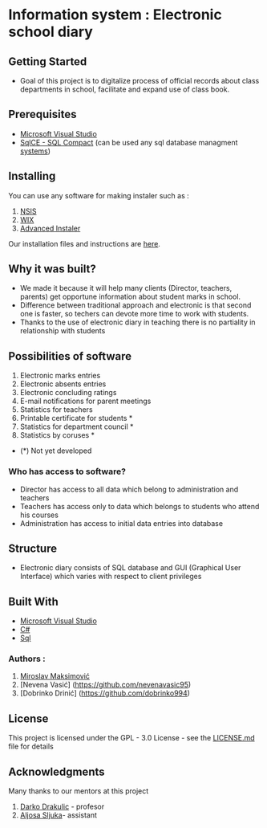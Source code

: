 # Information system : Electronic school diary                                        


## Getting Started                                      
* Goal of this project is to digitalize process of official records about class departments in school,
facilitate and expand use of class book. 

## Prerequisites
* [Microsoft Visual Studio]( https://www.visualstudio.com )
* [SqlCE - SQL Compact](https://github.com/ErikEJ/SqlCeToolbox) (can be used any sql database managment [systems](https://en.wikipedia.org/wiki/Category:Database_management_systems))

## Installing
 You can use any software for making instaler such as :
 
1. [NSIS](http://nsis.sourceforge.net/Download)
1. [WIX](http://wixtoolset.org/releases/)
1. [Advanced Instaler](http://www.advancedinstaller.com/)

Our installation files and instructions are [here](https://github.com/FFUIS-IS/2016-school-journal/blob/master/Instalation%20files.zip). 

## Why it was built?

* We made it because it will help many clients (Director, teachers, parents) get opportune information about student marks in school.
* Difference between traditional approach and electronic is that second one is faster, so techers can devote more time to  work with students.
* Thanks to the use of electronic diary in teaching there is no partiality in relationship with students

## Possibilities of software

1. Electronic marks entries 
1. Electronic absents entries 
1. Electronic concluding ratings
1. E-mail notifications for parent meetings
1. Statistics for teachers
1. Printable certificate for students *
1. Statistics for department council *
1. Statistics by coruses *

* (*) Not yet developed

### Who has access to software?
*  Director has access to all data which belong to administration and teachers 
*  Teachers has access only to data which belongs to students who attend his courses
*  Administration has access to initial data entries into database
        
## Structure
* Electronic diary consists of SQL database and GUI (Graphical User Interface) which varies with respect to client privileges
  
## Built With
* [Microsoft Visual Studio]( https://www.visualstudio.com )
* [C#](https://en.wikipedia.org/wiki/C_Sharp_(programming_language))
* [Sql](https://sr.wikipedia.org/sr-el/SQL)

### Authors :
1. [Miroslav Maksimović]( https://github.com/miki995 )
1. [Nevena Vasić] (https://github.com/nevenavasic95)
1. [Dobrinko Drinić] (https://github.com/dobrinko994)

## License
This project is licensed under the GPL - 3.0  License - see the  [LICENSE.md]( https://github.com/FFUIS-IS/2016-school-journal/blob/master/LICENSE ) file for details

## Acknowledgments
Many thanks to our mentors at this project

1. [Darko Drakulic](https://goo.gl/nc5TSE) - profesor
1. [Aljosa Sljuka](https://goo.gl/q1HVEN)- assistant
